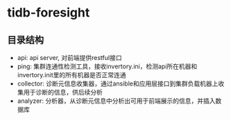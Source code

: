 # tidb-foresight
## 目录结构
- api: api server, 对前端提供restful接口
- ping: 集群连通性检测工具，接收invertory.ini，检测api所在机器和invertory.init里的所有机器是否正常连通
- collector: 诊断元信息收集器，通过ansible和应用层接口到集群负载机器上收集用于诊断的信息，供后续分析
- analyzer: 分析器，从诊断元信息中分析出可用于前端展示的信息，并插入数据库